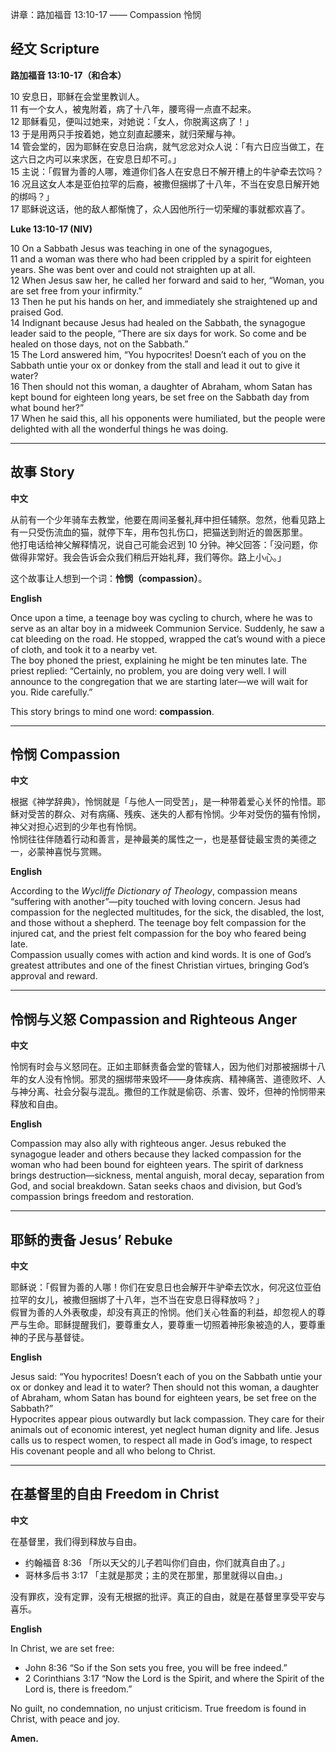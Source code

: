  讲章：路加福音 13:10-17 —— Compassion 怜悯

## 经文 Scripture

**路加福音 13:10-17（和合本）**

10 安息日，耶稣在会堂里教训人。  
11 有一个女人，被鬼附着，病了十八年，腰弯得一点直不起来。  
12 耶稣看见，便叫过她来，对她说：「女人，你脱离这病了！」  
13 于是用两只手按着她，她立刻直起腰来，就归荣耀与神。  
14 管会堂的，因为耶稣在安息日治病，就气忿忿对众人说：「有六日应当做工，在这六日之内可以来求医，在安息日却不可。」  
15 主说：「假冒为善的人哪，难道你们各人在安息日不解开槽上的牛驴牵去饮吗？  
16 况且这女人本是亚伯拉罕的后裔，被撒但捆绑了十八年，不当在安息日解开她的绑吗？」  
17 耶稣说这话，他的敌人都惭愧了，众人因他所行一切荣耀的事就都欢喜了。

**Luke 13:10-17 (NIV)**

10 On a Sabbath Jesus was teaching in one of the synagogues,  
11 and a woman was there who had been crippled by a spirit for eighteen years. She was bent over and could not straighten up at all.  
12 When Jesus saw her, he called her forward and said to her, “Woman, you are set free from your infirmity.”  
13 Then he put his hands on her, and immediately she straightened up and praised God.  
14 Indignant because Jesus had healed on the Sabbath, the synagogue leader said to the people, “There are six days for work. So come and be healed on those days, not on the Sabbath.”  
15 The Lord answered him, “You hypocrites! Doesn’t each of you on the Sabbath untie your ox or donkey from the stall and lead it out to give it water?  
16 Then should not this woman, a daughter of Abraham, whom Satan has kept bound for eighteen long years, be set free on the Sabbath day from what bound her?”  
17 When he said this, all his opponents were humiliated, but the people were delighted with all the wonderful things he was doing.

---

## 故事 Story

**中文**

从前有一个少年骑车去教堂，他要在周间圣餐礼拜中担任辅祭。忽然，他看见路上有一只受伤流血的猫，就停下车，用布包扎伤口，把猫送到附近的兽医那里。  
他打电话给神父解释情况，说自己可能会迟到 10 分钟。神父回答：「没问题，你做得非常好。我会告诉会众我们稍后开始礼拜，我们等你。路上小心。」

这个故事让人想到一个词：**怜悯（compassion）**。  

**English**

Once upon a time, a teenage boy was cycling to church, where he was to serve as an altar boy in a midweek Communion Service. Suddenly, he saw a cat bleeding on the road. He stopped, wrapped the cat’s wound with a piece of cloth, and took it to a nearby vet.  
The boy phoned the priest, explaining he might be ten minutes late. The priest replied: “Certainly, no problem, you are doing very well. I will announce to the congregation that we are starting later—we will wait for you. Ride carefully.”

This story brings to mind one word: **compassion**.

---

## 怜悯 Compassion

**中文**

根据《神学辞典》，怜悯就是「与他人一同受苦」，是一种带着爱心关怀的怜惜。耶稣对受苦的群众、对有病痛、残疾、迷失的人都有怜悯。少年对受伤的猫有怜悯，神父对担心迟到的少年也有怜悯。  
怜悯往往伴随着行动和善言，是神最美的属性之一，也是基督徒最宝贵的美德之一，必蒙神喜悦与赏赐。

**English**

According to the *Wycliffe Dictionary of Theology*, compassion means “suffering with another”—pity touched with loving concern. Jesus had compassion for the neglected multitudes, for the sick, the disabled, the lost, and those without a shepherd. The teenage boy felt compassion for the injured cat, and the priest felt compassion for the boy who feared being late.  
Compassion usually comes with action and kind words. It is one of God’s greatest attributes and one of the finest Christian virtues, bringing God’s approval and reward.

---

## 怜悯与义怒 Compassion and Righteous Anger

**中文**

怜悯有时会与义怒同在。正如主耶稣责备会堂的管辖人，因为他们对那被捆绑十八年的女人没有怜悯。邪灵的捆绑带来毁坏——身体疾病、精神痛苦、道德败坏、人与神分离、社会分裂与混乱。撒但的工作就是偷窃、杀害、毁坏，但神的怜悯带来释放和自由。

**English**

Compassion may also ally with righteous anger. Jesus rebuked the synagogue leader and others because they lacked compassion for the woman who had been bound for eighteen years. The spirit of darkness brings destruction—sickness, mental anguish, moral decay, separation from God, and social breakdown. Satan seeks chaos and division, but God’s compassion brings freedom and restoration.

---

## 耶稣的责备 Jesus’ Rebuke

**中文**

耶稣说：「假冒为善的人哪！你们在安息日也会解开牛驴牵去饮水，何况这位亚伯拉罕的女儿，被撒但捆绑了十八年，岂不当在安息日得释放吗？」  
假冒为善的人外表敬虔，却没有真正的怜悯。他们关心牲畜的利益，却忽视人的尊严与生命。耶稣提醒我们，要尊重女人，要尊重一切照着神形象被造的人，要尊重神的子民与基督徒。

**English**

Jesus said: “You hypocrites! Doesn’t each of you on the Sabbath untie your ox or donkey and lead it to water? Then should not this woman, a daughter of Abraham, whom Satan has bound for eighteen years, be set free on the Sabbath?”  
Hypocrites appear pious outwardly but lack compassion. They care for their animals out of economic interest, yet neglect human dignity and life. Jesus calls us to respect women, to respect all made in God’s image, to respect His covenant people and all who belong to Christ.

---

## 在基督里的自由 Freedom in Christ

**中文**

在基督里，我们得到释放与自由。  
- 约翰福音 8:36 「所以天父的儿子若叫你们自由，你们就真自由了。」  
- 哥林多后书 3:17 「主就是那灵；主的灵在那里，那里就得以自由。」  

没有罪疚，没有定罪，没有无根据的批评。真正的自由，就是在基督里享受平安与喜乐。  

**English**

In Christ, we are set free:  
- John 8:36 “So if the Son sets you free, you will be free indeed.”  
- 2 Corinthians 3:17 “Now the Lord is the Spirit, and where the Spirit of the Lord is, there is freedom.”  

No guilt, no condemnation, no unjust criticism. True freedom is found in Christ, with peace and joy.  

**Amen.**
